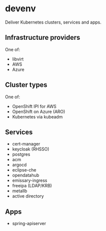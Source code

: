 # devenv

Deliver Kubernetes clusters, services and apps.

## Infrastructure providers

One of:

- libvirt
- AWS
- Azure

## Cluster types

One of:

- OpenShift IPI for AWS
- OpenShift on Azure (ARO)
- Kubernetes via kubeadm

## Services

- cert-manager
- keycloak (RHSSO)
- postgres
- acm
- argocd
- eclipse-che
- opendatahub
- emissary-ingress
- freeipa (LDAP/KRB)
- metallb
- active directory

## Apps

- spring-apiserver
